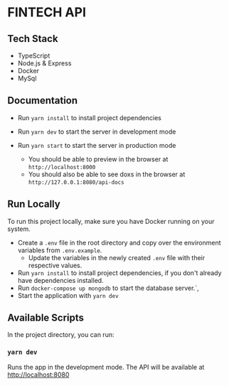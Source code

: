 # FINTECH API

## Tech Stack
- TypeScript
- Node.js & Express
- Docker
- MySql 

## Documentation
- Run `yarn install` to install project dependencies
- Run `yarn dev` to start the server in development mode
- Run `yarn start` to start the server in production mode

  - You should be able to preview in the browser at `http://localhost:8000`
  - You should also be able to see doxs in the browser at `http://127.0.0.1:8080/api-docs`

## Run Locally
To run this project locally, make sure you have Docker running on your system.
- Create a `.env` file in the root directory and copy over the environment variables from `.env.example`.
	- Update the variables in the newly created `.env` file with their respective values.
- Run `yarn install` to install project dependencies, if you don't already have dependencies installed.
- Run `docker-compose up mongodb` to start the database server.`,
- Start the application with `yarn dev`

## Available Scripts
In the project directory, you can run:

### `yarn dev`
Runs the app in the development mode. The API will be available at [http://localhost:8080](http://localhost:8080)
